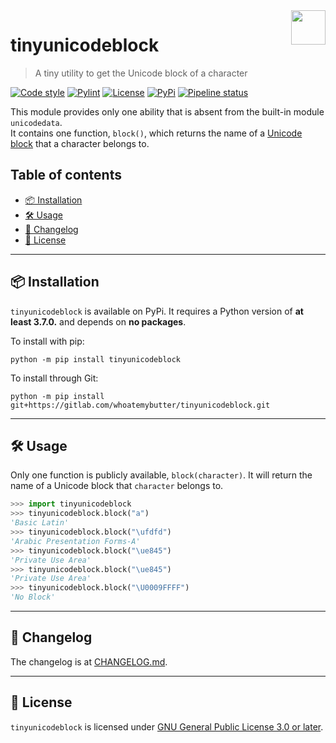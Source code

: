 <img src="./logo.png" width=55 height=55 align="right"/>

# tinyunicodeblock
> A tiny utility to get the Unicode block of a character

[![Code style](https://img.shields.io/badge/code%20style-black-000000.svg)](https://black.readthedocs.io/en/stable/)
[![Pylint](https://img.shields.io/badge/pylint-10.00/10.00-ffbf48)](https://pylint.pycqa.org/en/latest/)
[![License](https://img.shields.io/gitlab/license/whoatemybutter/tinyunicodeblock)](https://spdx.org/licenses/GPL-3.0-or-later.html)
[![PyPi](https://img.shields.io/pypi/v/tinyunicodeblock)](https://pypi.org/project/tinyunicodeblock/)
[![Pipeline status](https://gitlab.com/whoatemybutter/tinyunicodeblock/badges/master/pipeline.svg)](https://gitlab.com/whoatemybutter/tinyunicodeblock/-/commits/master)  

This module provides only one ability that is absent from the built-in module `unicodedata`.
<br/>
It contains one function, `block()`, which returns the name of a
[Unicode block](https://www.unicode.org/faq/blocks_ranges.html) that a character belongs to.

## Table of contents
- [📦 Installation](#📦-installation)
- [🛠 Usage](#🛠-usage)
- [📰 Changelog](#📰-changelog)
- [📜 License](#📜-license)

---

## 📦 Installation

`tinyunicodeblock` is available on PyPi. 
It requires a Python version of **at least 3.7.0.** and depends on **no packages**.

To install with pip:
```shell
python -m pip install tinyunicodeblock
```

To install through Git:
```shell
python -m pip install git+https://gitlab.com/whoatemybutter/tinyunicodeblock.git
```

---

## 🛠 Usage

Only one function is publicly available, `block(character)`.
It will return the name of a Unicode block that `character` belongs to.

```python
>>> import tinyunicodeblock
>>> tinyunicodeblock.block("a")
'Basic Latin'
>>> tinyunicodeblock.block("\ufdfd")
'Arabic Presentation Forms-A'
>>> tinyunicodeblock.block("\ue845")
'Private Use Area'
>>> tinyunicodeblock.block("\ue845")
'Private Use Area'
>>> tinyunicodeblock.block("\U0009FFFF")
'No Block'
```

---

## 📰 Changelog

The changelog is at [CHANGELOG.md](CHANGELOG.md).

---

## 📜 License

`tinyunicodeblock` is licensed under
[GNU General Public License 3.0 or later](https://spdx.org/licenses/GPL-3.0-or-later.html).
<br/>
